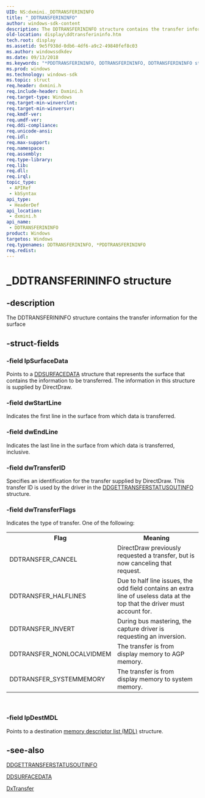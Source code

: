 ```yaml
---
UID: NS:dxmini._DDTRANSFERININFO
title: "_DDTRANSFERININFO"
author: windows-sdk-content
description: The DDTRANSFERININFO structure contains the transfer information for the surface
old-location: display\ddtransferininfo.htm
tech.root: display
ms.assetid: 9e5f938d-0db6-4df6-a9c2-49840fef8c03
ms.author: windowssdkdev
ms.date: 09/13/2018
ms.keywords: "*PDDTRANSFERININFO, DDTRANSFERININFO, DDTRANSFERININFO structure [Display Devices], PDDTRANSFERININFO, PDDTRANSFERININFO structure pointer [Display Devices], Video_Structs_2585fa9a-a3ea-4bc0-a5b8-1911262203ba.xml, _DDTRANSFERININFO, display.ddtransferininfo, dxmini/DDTRANSFERININFO, dxmini/PDDTRANSFERININFO"
ms.prod: windows
ms.technology: windows-sdk
ms.topic: struct
req.header: dxmini.h
req.include-header: Dxmini.h
req.target-type: Windows
req.target-min-winverclnt: 
req.target-min-winversvr: 
req.kmdf-ver: 
req.umdf-ver: 
req.ddi-compliance: 
req.unicode-ansi: 
req.idl: 
req.max-support: 
req.namespace: 
req.assembly: 
req.type-library: 
req.lib: 
req.dll: 
req.irql: 
topic_type:
 - APIRef
 - kbSyntax
api_type:
 - HeaderDef
api_location:
 - dxmini.h
api_name:
 - DDTRANSFERININFO
product: Windows
targetos: Windows
req.typenames: DDTRANSFERININFO, *PDDTRANSFERININFO
req.redist: 
---
```


# _DDTRANSFERININFO structure


## -description


The DDTRANSFERININFO structure contains the transfer information for the surface 


## -struct-fields




### -field lpSurfaceData

Points to a <a href="https://msdn.microsoft.com/4057cfcf-675e-439f-8b51-23adede1d35a">DDSURFACEDATA</a> structure that represents the surface that contains the information to be transferred. The information in this structure is supplied by DirectDraw. 


### -field dwStartLine

Indicates the first line in the surface from which data is transferred. 


### -field dwEndLine

Indicates the last line in the surface from which data is transferred, inclusive. 


### -field dwTransferID

Specifies an identification for the transfer supplied by DirectDraw. This transfer ID is used by the driver in the <a href="https://msdn.microsoft.com/593a42be-e1e9-41e5-a006-1513c5aa5226">DDGETTRANSFERSTATUSOUTINFO</a> structure. 


### -field dwTransferFlags

Indicates the type of transfer. One of the following: 

<table>
<tr>
<th>Flag</th>
<th>Meaning</th>
</tr>
<tr>
<td>
DDTRANSFER_CANCEL

</td>
<td>
DirectDraw previously requested a transfer, but is now canceling that request.

</td>
</tr>
<tr>
<td>
DDTRANSFER_HALFLINES

</td>
<td>
Due to half line issues, the odd field contains an extra line of useless data at the top that the driver must account for.

</td>
</tr>
<tr>
<td>
DDTRANSFER_INVERT

</td>
<td>
During bus mastering, the capture driver is requesting an inversion.

</td>
</tr>
<tr>
<td>
DDTRANSFER_NONLOCALVIDMEM

</td>
<td>
The transfer is from display memory to AGP memory.

</td>
</tr>
<tr>
<td>
DDTRANSFER_SYSTEMMEMORY

</td>
<td>
The transfer is from display memory to system memory.

</td>
</tr>
</table>
 


### -field lpDestMDL

Points to a destination <a href="https://msdn.microsoft.com/a1ec4764-4e11-4fb2-b439-ad6b721eb504">memory descriptor list (MDL)</a> structure. 


## -see-also




<a href="https://msdn.microsoft.com/593a42be-e1e9-41e5-a006-1513c5aa5226">DDGETTRANSFERSTATUSOUTINFO</a>



<a href="https://msdn.microsoft.com/4057cfcf-675e-439f-8b51-23adede1d35a">DDSURFACEDATA</a>



<a href="https://msdn.microsoft.com/62e1a5f6-9777-4acf-a531-b3554eaf89a6">DxTransfer</a>
 

 

